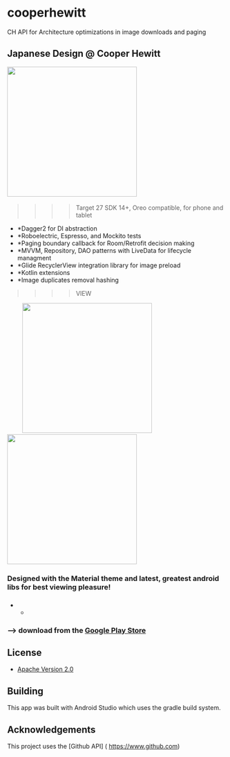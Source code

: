 # cooperhewitt
CH API for Architecture optimizations in image downloads and paging



## Japanese Design @ Cooper Hewitt
>>>>

<img src="https://i.imgur.com/rh7MkgQ.png" height="300"/>&nbsp;&nbsp;&nbsp;&nbsp;&nbsp;&nbsp;&nbsp;&nbsp;&nbsp; 
>>>>Target 27
>>>>SDK 14+, Oreo compatible, for phone and tablet

* *Dagger2 for DI abstraction
* *Roboelectric, Espresso, and Mockito tests
* *Paging boundary callback for Room/Retrofit decision making
* *MVVM, Repository, DAO patterns with LiveData for lifecycle managment
* *Glide RecyclerView integration library for image preload
* *Kotlin extensions
* *Image duplicates removal hashing



>>>>VIEW   

&nbsp;&nbsp;&nbsp;&nbsp;&nbsp;&nbsp;&nbsp;&nbsp;&nbsp;<img src="https://i.imgur.com/Pb4MURQ.png" height="300"/>&nbsp;&nbsp;&nbsp;&nbsp;&nbsp;&nbsp;&nbsp;&nbsp;&nbsp; <img src="https://i.imgur.com/2m3uBaq.png" height="300" />     


### Designed with the Material theme and latest, greatest android libs for best viewing pleasure!
### 
* *

### --> download from the [Google Play Store](https://play.google.com/store/apps/details?userId=)

## License

* [Apache Version 2.0](http://www.apache.org/licenses/LICENSE-2.0.html)

## Building

This app was built with Android Studio which uses the gradle build system.  

## Acknowledgements

This project uses the [Github API] ( https://www.github.com)





